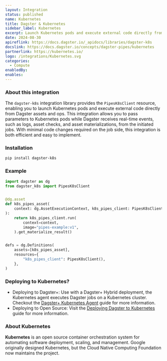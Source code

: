 ```yaml
---
layout: Integration
status: published
name: Kubernetes
title: Dagster & Kubernetes
sidebar_label: Kubernetes
excerpt: Launch Kubernetes pods and execute external code directly from Dagster.
date: 2024-08-30
apireflink: https://docs.dagster.io/_apidocs/libraries/dagster-k8s
docslink: https://docs.dagster.io/concepts/dagster-pipes/kubernetes
partnerlink: https://kubernetes.io/
logo: /integrations/Kubernetes.svg
categories:
  - Compute
enabledBy:
enables:
---
```


### About this integration

The `dagster-k8s` integration library provides the `PipesK8sClient` resource, enabling you to launch Kubernetes pods and execute external code directly from Dagster assets and ops. This integration allows you to pass parameters to Kubernetes pods while Dagster receives real-time events, such as logs, asset checks, and asset materializations, from the initiated jobs. With minimal code changes required on the job side, this integration is both efficient and easy to implement.

### Installation

```bash
pip install dagster-k8s
```

### Example

```python
import dagster as dg
from dagster_k8s import PipesK8sClient


@dg.asset
def k8s_pipes_asset(
    context: dg.AssetExecutionContext, k8s_pipes_client: PipesK8sClient
):
    return k8s_pipes_client.run(
        context=context,
        image="pipes-example:v1",
    ).get_materialize_result()


defs = dg.Definitions(
    assets=[k8s_pipes_asset],
    resources={
        "k8s_pipes_client": PipesK8sClient(),
    },
)
```

### Deploying to Kubernetes?

- Deploying to Dagster+: Use with a Dagster+ Hybrid deployment, the Kubernetes agent executes Dagster jobs on a Kubernetes cluster. Checkout the [Dagster+ Kubernetes Agent](https://docs.dagster.io/dagster-plus/deployment/agents/kubernetes) guide for more information.
- Deploying to Open Source: Visit the [Deploying Dagster to Kubernetes](https://docs.dagster.io/deployment/guides/kubernetes) guide for more information.

### About Kubernetes

**Kubernetes** is an open source container orchestration system for automating software deployment, scaling, and management. Google originally designed Kubernetes, but the Cloud Native Computing Foundation now maintains the project.
